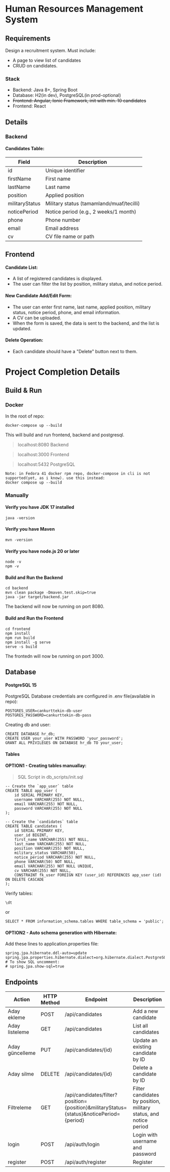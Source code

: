 # Human Resources Management System
## Requirements
Design a recruitment system. Must include:
- A page to view list of candidates
- CRUD on candidates.
### Stack
- Backend: Java 8+, Spring Boot
- Database: H2(in dev), PostgreSQL(in prod-optional)
- ~~Frontend: Angular, Ionic Framework, init with min. 10 candidates~~
- Frontend: React
## Details
### Backend
#### Candidates Table:
| Field           | Description                                |
|-----------------|--------------------------------------------|
| id              | Unique identifier                          |
| firstName      | First name                                 |
| lastName       | Last name                                  |
| position       | Applied position                           |
| militaryStatus | Military status (tamamlandı/muaf/tecilli) |
| noticePeriod   | Notice period (e.g., 2 weeks/1 month)      |
| phone          | Phone number                               |
| email          | Email address                              |
| cv             | CV file name or path                       |

## Frontend
#### Candidate List:
- A list of registered candidates is displayed.
- The user can filter the list by position, military status, and notice period.

#### New Candidate Add/Edit Form:
- The user can enter first name, last name, applied position, military status, notice period, phone, and email information.
- A CV can be uploaded.
- When the form is saved, the data is sent to the backend, and the list is updated.

#### Delete Operation:
- Each candidate should have a "Delete" button next to them.


# Project Completion Details
## Build & Run

### Docker
In the root of repo:
```
docker-compose up --build
```
This will build and run frontend, backend and postgresql.
> localhost:8080 Backend

> localhost:3000 Frontend

> localhost:5432 PostgreSQL

```
Note: in Fedora 41 docker rpm repo, docker-compose in cli is not supported(yet, as i know). use this instead:
docker compose up --build
```

### Manually
#### Verify you have JDK 17 installed
```
java -version
```

#### Verify you have Maven
```
mvn -version
```

#### Verify you have node.js 20 or later
```
node -v
npm -v
```

#### Build and Run the Backend
```
cd backend
mvn clean package -Dmaven.test.skip=true
java -jar target/backend.jar
```
The backend will now be running on port 8080.

#### Build and Run the Frontend
```
cd frontend
npm install
npm run build
npm install -g serve
serve -s build
```
The frontedn will now be running on port 3000.

## Database

#### PostgreSQL 15
PostgreSQL Database credentials are configured in .env file(available in repo):
```
POSTGRES_USER=cankurttekin-db-user
POSTGRES_PASSWORD=cankurttekin-db-pass
```

Creating db and user:
```
CREATE DATABASE hr_db;
CREATE USER your_user WITH PASSWORD 'your_password';
GRANT ALL PRIVILEGES ON DATABASE hr_db TO your_user;
```
#### Tables
#### OPTION1 - Creating tables manuallay:
> SQL Script in db_scripts/init.sql
```
-- Create the `app_user` table
CREATE TABLE app_user (
    id SERIAL PRIMARY KEY,
    username VARCHAR(255) NOT NULL,
    email VARCHAR(255) NOT NULL,
    password VARCHAR(255) NOT NULL
);

-- Create the `candidates` table
CREATE TABLE candidates (
    id SERIAL PRIMARY KEY,
    user_id BIGINT,
    first_name VARCHAR(255) NOT NULL,
    last_name VARCHAR(255) NOT NULL,
    position VARCHAR(255) NOT NULL,
    military_status VARCHAR(50),
    notice_period VARCHAR(255) NOT NULL,
    phone VARCHAR(50) NOT NULL,
    email VARCHAR(255) NOT NULL UNIQUE,
    cv VARCHAR(255) NOT NULL,
    CONSTRAINT fk_user FOREIGN KEY (user_id) REFERENCES app_user (id) ON DELETE CASCADE
);
```
Verify tables:
```
\dt
```
or
```
SELECT * FROM information_schema.tables WHERE table_schema = 'public';
```

#### OPTION2 - Auto schema generation with Hibernate:
Add these lines to application.properties file:
```
spring.jpa.hibernate.ddl-auto=update
spring.jpa.properties.hibernate.dialect=org.hibernate.dialect.PostgreSQLDialect
# To show SQL uncomment:
# spring.jpa.show-sql=true 
```

## Endpoints
| Action             | HTTP Method | Endpoint                             | Description                                    |
|--------------------|-------------|--------------------------------------|------------------------------------------------|
| Aday ekleme        | POST        | /api/candidates                      | Add a new candidate                            |
| Aday listeleme     | GET         | /api/candidates                      | List all candidates                           |
| Aday güncelleme    | PUT         | /api/candidates/{id}                 | Update an existing candidate by ID            |
| Aday silme         | DELETE      | /api/candidates/{id}                 | Delete a candidate by ID                      |
| Filtreleme         | GET         | /api/candidates/filter?position={position}&militaryStatus={status}&noticePeriod={period} | Filter candidates by position, military status, and notice period |
| login    | POST         | /api/auth/login                | Login with username and password            |
| register         | POST      | /api/auth/register                 | Register                      |
